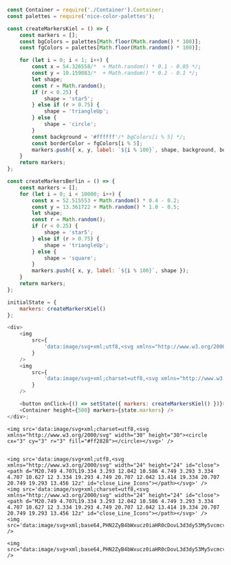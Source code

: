 ```js
const Container = require('./Container').Container;
const palettes = require('nice-color-palettes');

const createMarkersKiel = () => {
    const markers = [];
    const bgColors = palettes[Math.floor(Math.random() * 100)];
    const fgColors = palettes[Math.floor(Math.random() * 100)];

    for (let i = 0; i < 1; i++) {
        const x = 54.326558/*  + Math.random() * 0.1 - 0.05 */;
        const y = 10.159083/*  + Math.random() * 0.2 - 0.1 */;
        let shape;
        const r = Math.random();
        if (r < 0.25) {
            shape = 'star5';
        } else if (r > 0.75) {
            shape = 'triangleUp';
        } else {
            shape = 'circle';
        }
        const background = '#ffffff'/* bgColors[i % 5] */;
        const borderColor = fgColors[i % 5];
        markers.push({ x, y, label: `${i % 100}`, shape, background, borderColor });
    }
    return markers;
};

const createMarkersBerlin = () => {
    const markers = [];
    for (let i = 0; i < 10000; i++) {
        const x = 52.515553 + Math.random() * 0.4 - 0.2;
        const y = 13.361722 + Math.random() * 1.0 - 0.5;
        let shape;
        const r = Math.random();
        if (r < 0.25) {
            shape = 'star5';
        } else if (r > 0.75) {
            shape = 'triangleUp';
        } else {
            shape = 'square';
        }
        markers.push({ x, y, label: `${i % 100}`, shape });
    }
    return markers;
};

initialState = {
    markers: createMarkersKiel()
};

<div>
    <img
        src={
            'data:image/svg+xml;utf8,<svg xmlns="http://www.w3.org/2000/svg" width="24" height="24" id="close"><path d="M20.749 4.707L19.334 3.293 12.042 10.586 4.749 3.293 3.334 4.707 10.627 12 3.334 19.293 4.749 20.707 12.042 13.414 19.334 20.707 20.749 19.293 13.456 12z" id="close_Line_Icons"></path></svg>'
        }
    />
    <img
        src={
            'data:image/svg+xml;charset=utf8,<svg xmlns="http://www.w3.org/2000/svg" width="30" height="30"><circle cx="3" cy="3" r="3" fill="red" /></svg>'
        }
    />

    <button onClick={() => setState({ markers: createMarkersKiel() })}>{'shuffle'}</button>
    <Container height={500} markers={state.markers} />
</div>;
```

    <img src='data:image/svg+xml;charset=utf8,<svg xmlns="http://www.w3.org/2000/svg" width="30" height="30"><circle cx="3" cy="3" r="3" fill="#ff2828"></circle></svg>' />


    <img src='data:image/svg+xml;utf8,<svg xmlns="http://www.w3.org/2000/svg" width="24" height="24" id="close"><path d="M20.749 4.707L19.334 3.293 12.042 10.586 4.749 3.293 3.334 4.707 10.627 12 3.334 19.293 4.749 20.707 12.042 13.414 19.334 20.707 20.749 19.293 13.456 12z" id="close_Line_Icons"></path></svg>' />
    <img src='data:image/svg+xml;charset=utf8,<svg xmlns="http://www.w3.org/2000/svg" width="24" height="24" id="close"><path d="M20.749 4.707L19.334 3.293 12.042 10.586 4.749 3.293 3.334 4.707 10.627 12 3.334 19.293 4.749 20.707 12.042 13.414 19.334 20.707 20.749 19.293 13.456 12z" id="close_Line_Icons"></path></svg>' />
    <img src='data:image/svg+xml;base64,PHN2ZyB4bWxucz0iaHR0cDovL3d3dy53My5vcmcvMjAwMC9zdmciIHdpZHRoPSIyNCIgaGVpZ2h0PSIyNCIgaWQ9ImNsb3NlIj48cGF0aCBkPSJNMjAuNzQ5IDQuNzA3TDE5LjMzNCAzLjI5MyAxMi4wNDIgMTAuNTg2IDQuNzQ5IDMuMjkzIDMuMzM0IDQuNzA3IDEwLjYyNyAxMiAzLjMzNCAxOS4yOTMgNC43NDkgMjAuNzA3IDEyLjA0MiAxMy40MTQgMTkuMzM0IDIwLjcwNyAyMC43NDkgMTkuMjkzIDEzLjQ1NiAxMnoiIGlkPSJjbG9zZV9MaW5lX0ljb25zIj48L3BhdGg+PC9zdmc+' />

    <img src="data:image/svg+xml;base64,PHN2ZyB4bWxucz0iaHR0cDovL3d3dy53My5vcmcvMjAwMC9zdmciIHZpZXdCb3g9IjAgMCAxMjI2IDE0ODEiPgogIDxwYXRoIGQ9Ik0wIDEzOTRWODdDMCA0Ni4zIDEzLjMgMTkuOCA0MCA3LjUgNjYuNy00LjggOTguNy4zIDEzNiAyM2wxMDM0IDYzNGMzNy4zIDIyLjcgNTYgNTAuMyA1NiA4M3MtMTguNyA2MC4zLTU2IDgzTDEzNiAxNDU4Yy0zNy4zIDIyLjctNjkuMyAyNy44LTk2IDE1LjUtMjYuNy0xMi4zLTQwLTM4LjgtNDAtNzkuNXoiIGZpbGw9InJlZCIvPgogPC9zdmc+" />
